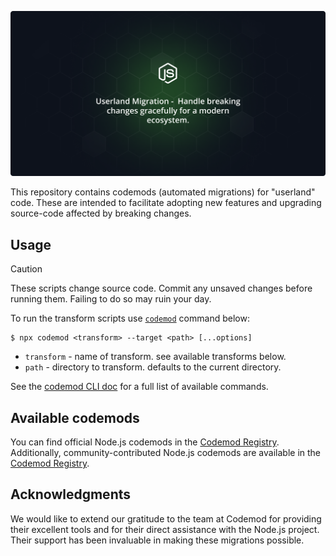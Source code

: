 <img
  src="https://raw.githubusercontent.com/nodejs/userland-migrations/main/.github/assets/Userland-Migration-Tagline.png"
  alt="Node.js Userland Migrations"
/>

This repository contains codemods (automated migrations) for "userland" code. These are intended to facilitate adopting new features and upgrading source-code affected by breaking changes.

## Usage

> [!CAUTION]
> These scripts change source code. Commit any unsaved changes before running them. Failing to do so may ruin your day.

To run the transform scripts use [`codemod`](https://go.codemod.com/github) command below:

```console
$ npx codemod <transform> --target <path> [...options]
```

* `transform` - name of transform. see available transforms below.
* `path` - directory to transform. defaults to the current directory.

See the [codemod CLI doc](https://go.codemod.com/cli-docs) for a full list of available commands.

## Available codemods

You can find official Node.js codemods in the [Codemod Registry](https://codemod.com/registry?author=nodejs). Additionally, community-contributed Node.js codemods are available in the [Codemod Registry](https://codemod.link/nodejs-official).

## Acknowledgments

We would like to extend our gratitude to the team at Codemod for providing their excellent tools and for their direct assistance with the Node.js project. Their support has been invaluable in making these migrations possible.
